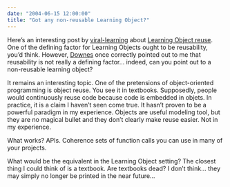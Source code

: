 ```yaml
---
date: "2004-06-15 12:00:00"
title: "Got any non-reusable Learning Object?"
---
```




Here&rsquo;s an interesting post by [viral-learning](http://radio-weblogs.com/0125797/) about [Learning Object reuse](http://radio-weblogs.com/0125797/2003/07/31.html). One of the defining factor for Learning Objects ought to be reusability, you&rsquo;d think. However, [Downes](http://www.downes.ca) once correctly pointed out to me that reusability is not really a defining factor&hellip; indeed, can you point out to a non-reusable learning object?

It remains an interesting topic. One of the pretensions of object-oriented programming is object reuse. You see it in textbooks. Supposedly, people would continuously reuse code because code is embedded in objets. In practice, it is a claim I haven&rsquo;t seen come true. It hasn&rsquo;t proven to be a powerful paradigm in my experience. Objects are useful modeling tool, but they are no magical bullet and they don&rsquo;t clearly make reuse easier. Not in my experience.

What works? APIs. Coherence sets of function calls you can use in many of your projects.

What would be the equivalent in the Learning Object setting? The closest thing I could think of is a textbook. Are textbooks dead? I don&rsquo;t think&hellip; they may simply no longer be printed in the near future&hellip;

